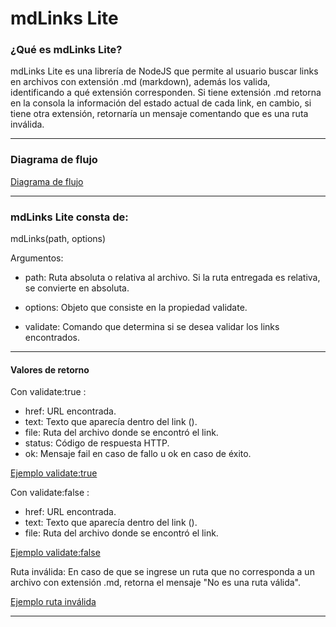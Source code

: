 # mdLinks Lite

### ¿Qué es mdLinks Lite?

mdLinks Lite es una librería de NodeJS que permite al usuario buscar links en archivos con extensión .md (markdown),
además los valida, identificando a qué extensión corresponden. Si tiene extensión .md retorna en la
consola la información del estado actual de cada link, en cambio, si tiene otra extensión, retornaría un mensaje comentando que es una ruta inválida.

***

### Diagrama de flujo

[Diagrama de flujo](https://res.cloudinary.com/ddps8p6x2/image/upload/v1686325199/Diagrama_de_flujo_epioyz.png)

***

### mdLinks Lite consta de:

mdLinks(path, options)

Argumentos:

* path: Ruta absoluta o relativa al archivo. Si la ruta entregada es relativa, se convierte en absoluta.

* options: Objeto que consiste en la propiedad validate.

* validate: Comando que determina si se desea validar los links encontrados.

***

#### Valores de retorno

Con validate:true :

* href: URL encontrada.
* text: Texto que aparecía dentro del link (<a>).
* file: Ruta del archivo donde se encontró el link.
* status: Código de respuesta HTTP.
* ok: Mensaje fail en caso de fallo u ok en caso de éxito.

[Ejemplo validate:true](https://res.cloudinary.com/ddps8p6x2/image/upload/v1686325876/Validate_true_lrm8on.png) 

Con validate:false :

* href: URL encontrada.
* text: Texto que aparecía dentro del link (<a>).
* file: Ruta del archivo donde se encontró el link.

[Ejemplo validate:false](https://res.cloudinary.com/ddps8p6x2/image/upload/v1686325875/Validate_false_qzjp3q.png)

Ruta inválida: En caso de que se ingrese un ruta que no corresponda a un archivo con extensión .md, retorna el mensaje "No es una ruta válida".

[Ejemplo ruta inválida](https://res.cloudinary.com/ddps8p6x2/image/upload/v1686325875/Ruta_invalida_o7lsqo.png)

***
